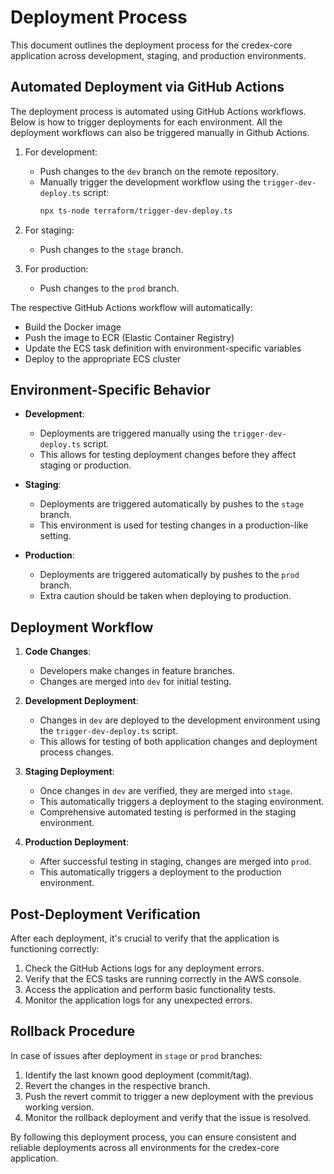 # Deployment Process

This document outlines the deployment process for the credex-core application across development, staging, and production environments.

## Automated Deployment via GitHub Actions

The deployment process is automated using GitHub Actions workflows. Below is how to trigger deployments for each environment. All the deployment workflows can also be triggered manually in Github Actions.

1. For development: 
   - Push changes to the `dev` branch on the remote repository.
   - Manually trigger the development workflow using the `trigger-dev-deploy.ts` script:
     ```bash
     npx ts-node terraform/trigger-dev-deploy.ts
     ```

2. For staging: 
   - Push changes to the `stage` branch.

3. For production: 
   - Push changes to the `prod` branch.

The respective GitHub Actions workflow will automatically:
- Build the Docker image
- Push the image to ECR (Elastic Container Registry)
- Update the ECS task definition with environment-specific variables
- Deploy to the appropriate ECS cluster

## Environment-Specific Behavior

- **Development**: 
  - Deployments are triggered manually using the `trigger-dev-deploy.ts` script.
  - This allows for testing deployment changes before they affect staging or production.

- **Staging**: 
  - Deployments are triggered automatically by pushes to the `stage` branch.
  - This environment is used for testing changes in a production-like setting.

- **Production**: 
  - Deployments are triggered automatically by pushes to the `prod` branch.
  - Extra caution should be taken when deploying to production.

## Deployment Workflow

1. **Code Changes**:
   - Developers make changes in feature branches.
   - Changes are merged into `dev` for initial testing.

2. **Development Deployment**:
   - Changes in `dev` are deployed to the development environment using the `trigger-dev-deploy.ts` script.
   - This allows for testing of both application changes and deployment process changes.

3. **Staging Deployment**:
   - Once changes in `dev` are verified, they are merged into `stage`.
   - This automatically triggers a deployment to the staging environment.
   - Comprehensive automated testing is performed in the staging environment.

4. **Production Deployment**:
   - After successful testing in staging, changes are merged into `prod`.
   - This automatically triggers a deployment to the production environment.

## Post-Deployment Verification

After each deployment, it's crucial to verify that the application is functioning correctly:

1. Check the GitHub Actions logs for any deployment errors.
2. Verify that the ECS tasks are running correctly in the AWS console.
3. Access the application and perform basic functionality tests.
4. Monitor the application logs for any unexpected errors.

## Rollback Procedure

In case of issues after deployment in `stage` or `prod` branches:

1. Identify the last known good deployment (commit/tag).
2. Revert the changes in the respective branch.
3. Push the revert commit to trigger a new deployment with the previous working version.
4. Monitor the rollback deployment and verify that the issue is resolved.

By following this deployment process, you can ensure consistent and reliable deployments across all environments for the credex-core application.
